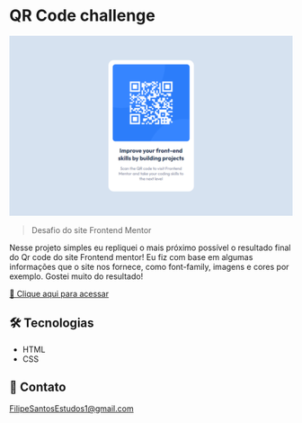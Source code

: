 # QR Code challenge

![preview](./.github/preview.png)

> Desafio do site Frontend Mentor

Nesse projeto simples eu repliquei o mais próximo possível o resultado final do Qr code do site Frontend mentor! Eu fiz com base em algumas informações que o site nos fornece, como font-family, imagens e cores por exemplo. Gostei muito do resultado!

[🔗 Clique aqui para acessar](https://filipesantos07.github.io/Desafio-qr-code/)

## 🛠️ Tecnologias

- HTML
- CSS

## 💛 Contato

FilipeSantosEstudos1@gmail.com

